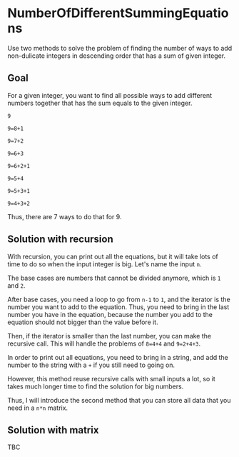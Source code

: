 # NumberOfDifferentSummingEquations
Use two methods to solve the problem of finding the number of ways to add non-dulicate integers in descending order that has a sum of given integer. 

## Goal

For a given integer, you want to find all possible ways to add different numbers together that has the sum equals to the given integer.

`9`

`9=8+1`

`9=7+2`

`9=6+3`

`9=6+2+1`

`9=5+4`

`9=5+3+1`

`9=4+3+2`

Thus, there are 7 ways to do that for 9. 

## Solution with recursion

With recursion, you can print out all the equations, but it will take lots of time to do so when the input integer is big. Let's name the input `n`. 

The base cases are numbers that cannot be divided anymore, which is `1` and `2`. 

After base cases, you need a loop to go from `n-1` to `1`, and the iterator is the number you want to add to the equation. Thus, you need to bring in the last number you have 
in the equation, because the number you add to the equation should not bigger than the value before it. 

Then, if the iterator is smaller than the last number, you can make the recursive call. This will handle the problems of `8=4+4` and `9=2+4+3`. 

In order to print out all equations, you need to bring in a string, and add the number to the string with a `+` if you still need to going on. 

However, this method reuse recursive calls with small inputs a lot, so it takes much longer time to find the solution for big numbers. 

Thus, I will introduce the second method that you can store all data that you need in a `n*n` matrix.

## Solution with matrix

TBC
